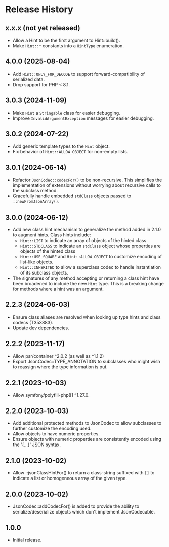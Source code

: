 # Release History

## x.x.x (not yet released)
* Allow a Hint to be the first argument to Hint::build().
* Make `Hint::*` constants into a `HintType` enumeration.

## 4.0.0 (2025-08-04)
* Add `Hint::ONLY_FOR_DECODE` to support forward-compatibility of
  serialized data.
* Drop support for PHP < 8.1.

## 3.0.3 (2024-11-09)
* Make `Hint` a `Stringable` class for easier debugging.
* Improve `InvalidArgumentException` messages for easier debugging.

## 3.0.2 (2024-07-22)
* Add generic template types to the `Hint` object.
* Fix behavior of `Hint::ALLOW_OBJECT` for non-empty lists.

## 3.0.1 (2024-06-14)
* Refactor `JsonCodec::codecFor()` to be non-recursive.  This simplifies
  the implementation of extensions without worrying about recursive
  calls to the subclass method.
* Gracefully handle embedded `stdClass` objects passed to
  `::newFromJsonArray()`.

## 3.0.0 (2024-06-12)
* Add new class hint mechanism to generalize the method added in 2.1.0
  to augment hints.  Class hints include:
  * `Hint::LIST` to indicate an array of objects of the hinted class
  * `Hint::STDCLASS` to indicate an `stdClass` object whose properties are
    objects of the hinted class
  * `Hint::USE_SQUARE` and `Hint::ALLOW_OBJECT` to customize encoding
    of list-like objects.
  * `Hint::INHERITED` to allow a superclass codec to handle instantiation of
    its subclass objects.
* The signatures of any method accepting or returning a class hint have
  been broadened to include the new `Hint` type.  This is a breaking
  change for methods where a hint was an argument.

## 2.2.3 (2024-06-03)
* Ensure class aliases are resolved when looking up type hints and
  class codecs (T353883).
* Update dev dependencies.

## 2.2.2 (2023-11-17)
* Allow psr/container ^2.0.2 (as well as ^1.1.2)
* Export JsonCodec::TYPE_ANNOTATION to subclasses who might wish to
  reassign where the type information is put.

## 2.2.1 (2023-10-03)
* Allow symfony/polyfill-php81 ^1.27.0.

## 2.2.0 (2023-10-03)
* Add additional protected methods to JsonCodec to allow subclasses to
  further customize the encoding used.
* Allow objects to have numeric properties.
* Ensure objects with numeric properties are consistently encoded using
  the '{...}' JSON syntax.

## 2.1.0 (2023-10-02)
* Allow ::jsonClassHintFor() to return a class-string suffixed with
  `[]` to indicate a list or homogeneous array of the given type.

## 2.0.0 (2023-10-02)
* JsonCodec::addCodecFor() is added to provide the ability to
  serialize/deserialize objects which don't implement JsonCodecable.

## 1.0.0

* Initial release.

